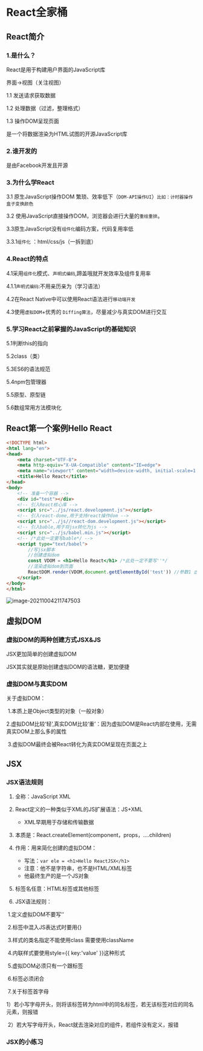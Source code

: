 # React全家桶

## React简介

### 1.是什么？

React是用于构建用户界面的JavaScript库

界面->视图（关注视图）

1.1 发送请求获取数据

1.2 处理数据（过滤，整理格式）

1.3 操作DOM呈现页面

是一个将数据渲染为HTML试图的开源JavaScript库

### 2.谁开发的

是由Facebook开发且开源

### 3.为什么学React

3.1 原生JavaScript操作DOM 繁琐、效率低下（`DOM-API操作UI`）`比如：计时器操作盒子变换颜色`

3.2 使用JavaScript直接操作DOM，浏览器会进行大量的`重绘重排`。

3.3原生JavaScript没有`组件化`编码方案，代码复用率低

3.3.1`组件化` ：html/css/js（一拆到底）

### 4.React的特点

4.1采用`组件化`模式、`声明式编码`,蹄盖哦就开发效率及组件复用率

4.1.1`声明式编码`:不用亲历亲为（学习语法）

4.2在React Native中可以使用React语法进行`移动端开发`

4.3使用`虚拟DOM`+优秀的 `Diffing算法`，尽量减少与真实DOM进行交互

### 5.学习React之前掌握的JavaScript的基础知识

5.1判断this的指向

5.2class（类）

5.3ES6的语法规范

5.4npm包管理器

5.5原型、原型链

5.6数组常用方法模块化

## React第一个案例Hello React

```html
<!DOCTYPE html>
<html lang="en">
<head>
    <meta charset="UTF-8">
    <meta http-equiv="X-UA-Compatible" content="IE=edge">
    <meta name="viewport" content="width=device-width, initial-scale=1.0">
    <title>Hello React</title>
</head>
<body>
    <!-- 准备一个容器 -->
    <div id="test"></div>
    <!-- 引入React核心库 -->
    <script src="../js/react.development.js"></script>
    <!-- 引入react-dome,用于支持react操作dom -->
    <script src="../js//react-dom.development.js"></script>
    <!-- 引入bable,用于将jsx转化为js -->
    <script src="../js/babel.min.js"></script>
    <!-- /*此处一定要写bable*/ -->
    <script type="text/babel"> 
        //写jsx脚本
        //创建虚拟dom
        const VDOM = <h1>Hello React</h1> /*此处一定不要写''*/
        //渲染虚拟dom到页面
        ReactDOM.render(VDOM,document.getElementById('test')) //参数1 虚拟DOM 参数2 容器
    </script>
</body>
</html>
```

![image-20211004211747503](../../AppData/Roaming/Typora/typora-user-images/image-20211004211747503.png)

## 虚拟DOM

### 虚拟DOM的两种创建方式JSX&JS

JSX更加简单的创建虚拟DOM

JSX其实就是原始创建虚拟DOM的语法糖，更加便捷

### 虚拟DOM与真实DOM

关于虚拟DOM：

​      1.本质上是Object类型的对象（一般对象）

​      2.虚拟DOM比较‘轻’,真实DOM比较‘重’：因为虚拟DOM是React内部在使用，无需真实DOM上那么多的属性

​      3.虚拟DOM最终会被React转化为真实DOM呈现在页面之上

## JSX

### JSX语法规则

1. 全称：JavaScript XML
2. React定义的一种类似于XML的JS扩展语法：JS+XML
   - XML早期用于存储和传输数据
3. 本质是：React.createElement(component，props，....children)
4. 作用：用来简化创建的虚拟DOM：

   - 写法：`var ele = <h1>Hello ReactJSX</h1>`
   - 注意：他不是字符串，也不是HTML/XML标签
   - 他最终生产的是一个JS对象

5. 标签名任意：HTML标签或其他标签

6.  JSX语法规则：

   ​      1.定义虚拟DOM不要写‘’

   ​      2.标签中混入JS表达式时要用{}

   ​      3.样式的类名指定不能使用class 需要使用className

   ​      4.内联样式要使用style={{ key:'value' }}这种形式

   ​      5.虚拟DOM必须只有一个跟标签

   ​      6.标签必须闭合

   ​      7.关于标签首字母

   ​        	1）若小写字母开头，则将该标签转为html中的同名标签，若无该标签对应的同名元素，则报错

   ​        	2）若大写字母开头，React就去渲染对应的组件，若组件没有定义，报错

### JSX的小练习

